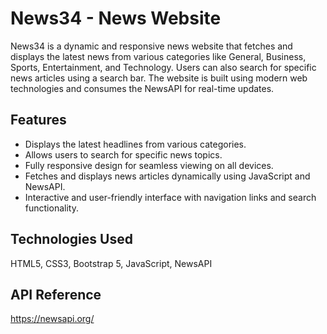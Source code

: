 # **News34 - News Website**
News34 is a dynamic and responsive news website that fetches and displays the latest news from various categories like General, Business, Sports, Entertainment, and Technology. Users can also search for specific news articles using a search bar. The website is built using modern web technologies and consumes the NewsAPI for real-time updates.
## Features
- Displays the latest headlines from various categories.
- Allows users to search for specific news topics.
- Fully responsive design for seamless viewing on all devices.
- Fetches and displays news articles dynamically using JavaScript and NewsAPI.
- Interactive and user-friendly interface with navigation links and search functionality.
## Technologies Used
  HTML5, CSS3, Bootstrap 5, JavaScript, NewsAPI
## API Reference
https://newsapi.org/

